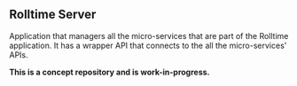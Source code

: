 ## Rolltime Server
Application that managers all the micro-services that are part of the Rolltime application. It has a wrapper API that connects to the all the micro-services' APIs.

**This is a concept repository and is work-in-progress.**
